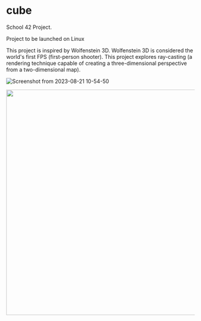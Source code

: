 # cube
School 42 Project.

Project to be launched on Linux

This project is inspired by Wolfenstein 3D. Wolfenstein 3D is considered the world's first FPS (first-person shooter).
This project explores ray-casting (a rendering technique capable of creating a three-dimensional perspective from a two-dimensional map).

![Screenshot from 2023-08-21 10-54-50](https://github.com/GuillaumeSimonet17/cub3d/assets/84441663/d2d2d914-a9ba-4cc9-b4ab-03839d7fb2bf)

<img src="https://github.com/GuillaumeSimonet17/cub3d/assets/84441663/b487b74e-64de-4145-bb1f-16c41d605628" width=600>
